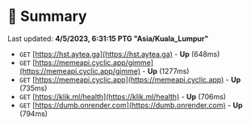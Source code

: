 # 📖 Summary
Last updated: **4/5/2023, 6:31:15 PTG "Asia/Kuala_Lumpur"**

- `GET` [https://hst.aytea.ga](https://hst.aytea.ga) - **Up** (648ms)
- `GET` [https://memeapi.cyclic.app/gimme](https://memeapi.cyclic.app/gimme) - **Up** (1277ms)
- `GET` [https://memeapi.cyclic.app](https://memeapi.cyclic.app) - **Up** (735ms)
- `GET` [https://klik.ml/health](https://klik.ml/health) - **Up** (706ms)
- `GET` [https://dumb.onrender.com](https://dumb.onrender.com) - **Up** (794ms)
